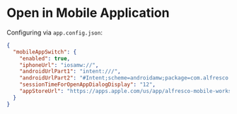 # Open in Mobile Application

Configuring via `app.config.json`:

```json
{
  "mobileAppSwitch": {
    "enabled": true,
    "iphoneUrl": "iosamw://",
    "androidUrlPart1": "intent:///",
    "androidUrlPart2": "#Intent;scheme=androidamw;package=com.alfresco.content.app;end",
    "sessionTimeForOpenAppDialogDisplay": "12",
    "appStoreUrl": "https://apps.apple.com/us/app/alfresco-mobile-workspace/id1514434480"
  }
}
```
